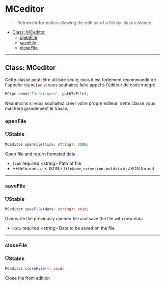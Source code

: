 # MCeditor

> Retrieve information allowing the edition of a file by class instance

- [Class: MCeditor](#class%3A-mceditor)
  - [openFile](#openfile)
  - [saveFile](#savefile)
  - [closeFile](#closefile)
---

## Class: MCeditor

Cette classe peut-être utilisée seule, mais il est fortement recommandé de l'appeler via `MCipc` si vous souhaitez faire appel à l'éditeur de code intégré.
``` ts
MCipc.send('Editor:open', pathToFile);
```

Néanmoins si vous souhaitez créer votre propre éditeur, cette classe vous mâchera grandement le travail.

### openFile
<div class="stab stable">
	<h3><span>⛉</span>Stable</h3>
</div>

``` ts
MCeditor.openFile(link: string): JSON;
```
Open file and return formated data

- `link` <span class="required">required</span> <span class="type">\<string\></span> Path of file
- ++Retourne++: <span class="type">\<JSON\></span> `fileName`, `extension` and `data` in JSON format

---
### saveFile
<div class="stab stable">
	<h3><span>⛉</span>Stable</h3>
</div>

``` ts
MCeditor.saveFile(data: string): void;
```
Overwrite the previously opened file and save the file with new data

- `data` <span class="required">required</span> <span class="type">\<string\></span> Data to be saved on the file

---
### closeFile
<div class="stab stable">
	<h3><span>⛉</span>Stable</h3>
</div>

``` ts
MCeditor.closeFile(): void;
```
Close file from edition

